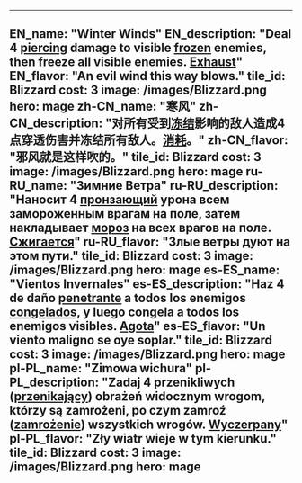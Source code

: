 ---

EN_name: "Winter Winds"
EN_description: "Deal 4 <u>piercing</u> damage to visible <u>frozen</u> enemies, then freeze all visible enemies. <u>Exhaust</u>"
EN_flavor: "An evil wind this way blows."
tile_id: Blizzard
cost: 3
image: /images/Blizzard.png
hero: mage
zh-CN_name: "寒风"
zh-CN_description: "对所有受到<u>冻结</u>影响的敌人造成4点穿透伤害并冻结所有敌人。<u>消耗</u>。"
zh-CN_flavor: "邪风就是这样吹的。"
tile_id: Blizzard
cost: 3
image: /images/Blizzard.png
hero: mage
ru-RU_name: "Зимние Ветра"
ru-RU_description: "Наносит 4 <u>пронзающий</u> урона всем замороженным врагам на поле, затем накладывает <u>мороз</u> на всех врагов на поле. <u>Сжигается</u>"
ru-RU_flavor: "Злые ветры дуют на этом пути."
tile_id: Blizzard
cost: 3
image: /images/Blizzard.png
hero: mage
es-ES_name: "Vientos Invernales"
es-ES_description: "Haz 4 de daño <u>penetrante</u> a todos los enemigos <u>congelados</u>, y luego congela a todos los enemigos visibles. <u>Agota</u>"
es-ES_flavor: "Un viento maligno se oye soplar."
tile_id: Blizzard
cost: 3
image: /images/Blizzard.png
hero: mage
pl-PL_name: "Zimowa wichura"
pl-PL_description: "Zadaj 4 przenikliwych (<u>przenikający</u>) obrażeń widocznym wrogom, którzy są zamrożeni, po czym zamroź (<u>zamrożenie</u>) wszystkich wrogów. <u>Wyczerpany</u>"
pl-PL_flavor: "Zły wiatr wieje w tym kierunku."
tile_id: Blizzard
cost: 3
image: /images/Blizzard.png
hero: mage
---